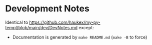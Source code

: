 Development Notes
=================

Identical to <https://github.com/haukex/my-py-templ/blob/main/dev/DevNotes.md> except:
- Documentation is generated by `make README.md` (`make -B` to force)
